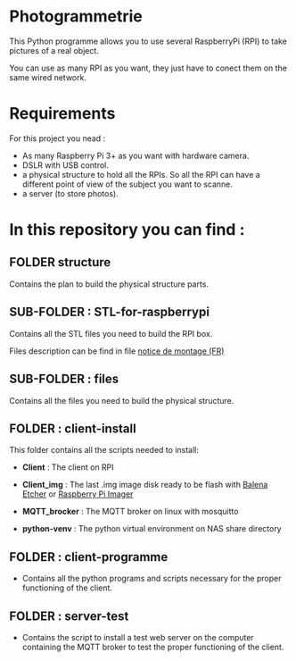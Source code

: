 # Photogrammetrie
This Python programme allows you to use several RaspberryPi (RPI) to take pictures of a real object.

You can use as many RPI as you want, they just have to conect them on the same wired network.

# Requirements
For this project you nead :
- As many Raspberry Pi 3+ as you want with hardware camera.
- DSLR with USB control.
- a physical structure to hold all the RPIs. So all the RPI can have a different point of view of the subject you want to scanne.
- a server (to store photos).

## 

# In this repository you can find :
## FOLDER structure
Contains the plan to build the physical structure parts.

## SUB-FOLDER : STL-for-raspberrypi
Contains all the STL files you need to build the RPI box. 

Files description can be find in file [notice de montage (FR)](./structure/STL-for-raspberrypi/notice%20de%20montage%20raspberry%20pi.pdf)

## SUB-FOLDER : files
Contains all the files you need to build the physical structure.


## FOLDER : client-install
This folder contains all the scripts needed to install:
- **Client** : The client on RPI
- **Client_img** : The last .img image disk ready to be flash with [Balena Etcher](https://www.balena.io/etcher/) or [Raspberry Pi Imager](https://www.raspberrypi.com/news/raspberry-pi-imager-imaging-utility/)

- **MQTT_brocker** : The MQTT broker on linux with mosquitto
- **python-venv** : The python virtual environment on NAS share directory

## FOLDER : client-programme
- Contains all the python programs and scripts necessary for the proper functioning of the client.


## FOLDER : server-test
- Contains the script to install a test web server on the computer containing the MQTT broker to test the proper functioning of the client.
